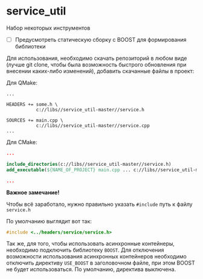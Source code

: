 # service_util
Набор некоторых инструментов

- [ ] Предусмотреть статическую сборку с BOOST для формирования библиотеки

Для использования, необходимо скачать репозиторий в любом виде (лучше git clone, чтобы была возможность быстрого обновления при внесении каких-либо изменений),
добавить скачанные файлы в проект:

Для QMake:
```qmake 
...

HEADERS += some.h \
           c://libs//service_util-master//service.h
            
SOURCES += main.cpp \
           c://libs//service_util-master//service.cpp
...
```
Для CMake:
```cmake
...

include_directories(c://libs//service_util-master//service.h)
add_executable(${NAME_OF_PROJECT} main.cpp ... c://libs//service_util-master//service.cpp)

...
```
**Важное замечание!**

Чтобы всё заработало, нужно правильно указать `#include` путь к файлу `service.h`

По умолчанию выглядит вот так:

```c++
#include <../headers/service/service.h>
```

Так же, для того, чтобы использовать асинхронные контейнеры, необходимо подключить библиотеку `BOOST`. Для отключения возможности использования асинхронных контейнеров необходимо отключить директиву `USE_BOOST` в заголовочном файле, при этом BOOST не будет использоваться. По умолчанию, директива выключена.



